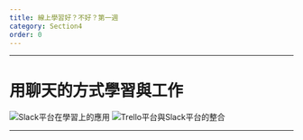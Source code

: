 ```yaml
---
title: 線上學習好？不好？第一週
category: Section4
order: 0
---
```


---

# 用聊天的方式學習與工作
![Slack平台在學習上的應用](/icixin/images/lessons/section3-3.png)
![Trello平台與Slack平台的整合](/icixin/images/lessons/section4-1.png)

---